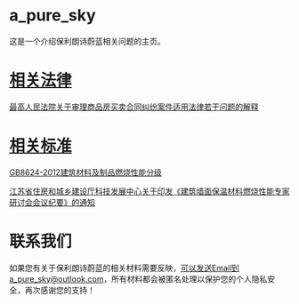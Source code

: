 # a_pure_sky
这是一个介绍保利朗诗蔚蓝相关问题的主页。
 
# [相关法律](https://github.com/zoumingzhe/a_pure_sky/tree/master/%E7%9B%B8%E5%85%B3%E6%B3%95%E5%BE%8B)
[最高人民法院关于审理商品房买卖合同纠纷案件适用法律若干问题的解释](https://baike.baidu.com/item/%E6%9C%80%E9%AB%98%E4%BA%BA%E6%B0%91%E6%B3%95%E9%99%A2%E5%85%B3%E4%BA%8E%E5%AE%A1%E7%90%86%E5%95%86%E5%93%81%E6%88%BF%E4%B9%B0%E5%8D%96%E5%90%88%E5%90%8C%E7%BA%A0%E7%BA%B7%E6%A1%88%E4%BB%B6%E9%80%82%E7%94%A8%E6%B3%95%E5%BE%8B%E8%8B%A5%E5%B9%B2%E9%97%AE%E9%A2%98%E7%9A%84%E8%A7%A3%E9%87%8A/2902574)

# [相关标准](https://github.com/zoumingzhe/a_pure_sky/tree/master/%E7%9B%B8%E5%85%B3%E6%A0%87%E5%87%86)
[GB8624-2012建筑材料及制品燃烧性能分级](https://github.com/zoumingzhe/a_pure_sky/blob/master/%E7%9B%B8%E5%85%B3%E6%A0%87%E5%87%86/GB8624-2012%E5%BB%BA%E7%AD%91%E6%9D%90%E6%96%99%E5%8F%8A%E5%88%B6%E5%93%81%E7%87%83%E7%83%A7%E6%80%A7%E8%83%BD%E5%88%86%E7%BA%A7.pdf)

[江苏省住房和城乡建设厅科技发展中心关于印发《建筑墙面保温材料燃烧性能专家研讨会会议纪要》的通知](https://github.com/zoumingzhe/a_pure_sky/blob/master/%E7%9B%B8%E5%85%B3%E6%A0%87%E5%87%86/%E6%B1%9F%E8%8B%8F%E7%9C%81%E4%BD%8F%E6%88%BF%E5%92%8C%E5%9F%8E%E4%B9%A1%E5%BB%BA%E8%AE%BE%E5%8E%85%E7%A7%91%E6%8A%80%E5%8F%91%E5%B1%95%E4%B8%AD%E5%BF%83%E5%85%B3%E4%BA%8E%E5%8D%B0%E5%8F%91%E3%80%8A%E5%BB%BA%E7%AD%91%E5%A2%99%E9%9D%A2%E4%BF%9D%E6%B8%A9%E6%9D%90%E6%96%99%E7%87%83%E7%83%A7%E6%80%A7%E8%83%BD%E4%B8%93%E5%AE%B6%E7%A0%94%E8%AE%A8%E4%BC%9A%E4%BC%9A%E8%AE%AE%E7%BA%AA%E8%A6%81%E3%80%8B%E7%9A%84%E9%80%9A%E7%9F%A5.jpg)

# 联系我们
如果您有关于保利朗诗蔚蓝的相关材料需要反映，可以发送Email到a_pure_sky@outlook.com，所有材料都会被匿名处理以保护您的个人隐私安全，再次感谢您的支持！
